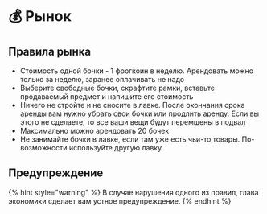 # 💰 Рынок

## Правила рынка

* Стоимость одной бочки - 1 фрогкоин в неделю. Арендовать можно только за неделю, заранее оплачивать не надо
* Выберите свободные бочки, скрафтите рамки, вставьте продаваемый предмет и напишите его стоимость
* Ничего не стройте и не сносите в лавке. После окончания срока аренды вам нужно убрать свои бочки или продлить аренду. Если вы этого не сделаете, то все ваши вещи будут перемщены в подвал
* Максимально можно арендовать 20 бочек
* Не занимайте бочки в лавке, если там уже есть чьи-то товары. По-возможности используйте другую лавку.

## Предупреждение

{% hint style="warning" %}
В случае нарушения одного из правил, глава экономики сделает вам устное предупреждение.
{% endhint %}
